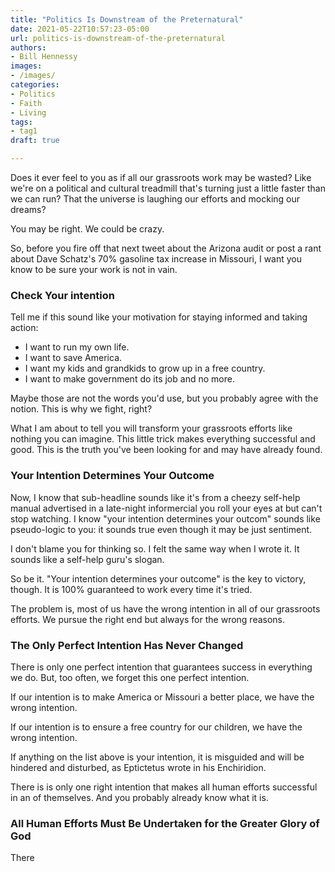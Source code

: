 ```yaml
---
title: "Politics Is Downstream of the Preternatural"
date: 2021-05-22T10:57:23-05:00
url: politics-is-downstream-of-the-preternatural
authors: 
- Bill Hennessy
images: 
- /images/
categories: 
- Politics
- Faith
- Living
tags: 
- tag1
draft: true

---
```

Does it ever feel to you as if all our grassroots work may be wasted? Like we're on a political and cultural treadmill that's turning just a little faster than we can run? That the universe is laughing our efforts and mocking our dreams?

You may be right. We could be crazy.

So, before you fire off that next tweet about the Arizona audit or post a rant about Dave Schatz's 70% gasoline tax increase in Missouri, I want you know to be sure your work is not in vain. 

### Check Your intention

Tell me if this sound like your motivation for staying informed and taking action:

* I want to run my own life.
* I want to save America.
* I want my kids and grandkids to grow up in a free country.
* I want to make government do its job and no more.

Maybe those are not the words you'd use, but you probably agree with the notion. This is why we fight, right?

What I am about to tell you will transform your grassroots efforts like nothing you can imagine. This little trick makes everything successful and good. This is the truth you've been looking for and may have already found. 

### Your Intention Determines Your Outcome

Now, I know that sub-headline sounds like it's from a cheezy self-help manual advertised in a late-night informercial you roll your eyes at but can't stop watching. I know "your intention determines your outcom" sounds like pseudo-logic to you: it sounds true even though it may be just sentiment. 

I don't blame you for thinking so. I felt the same way when I wrote it. It sounds like a self-help guru's slogan. 

So be it. "Your intention determines your outcome" is the key to victory, though. It is 100% guaranteed to work every time it's tried. 

The problem is, most of us have the wrong intention in all of our grassroots efforts. We pursue the right end but always for the wrong reasons. 

### The Only Perfect Intention Has Never Changed

There is only one perfect intention that guarantees success in everything we do. But, too often, we forget this one perfect intention. 

If our intention is to make America or Missouri a better place, we have the wrong intention.

If our intention is to ensure a free country for our children, we have the wrong intention.

If anything on the list above is your intention, it is misguided and will be hindered and disturbed, as Eptictetus wrote in his Enchiridion. 

There is is only one right intention that makes all human efforts successful in an of themselves. And you probably already know what it is.

### All Human Efforts Must Be Undertaken for the Greater Glory of God

There
<!--stackedit_data:
eyJoaXN0b3J5IjpbMTg0MjQwNjUxNSwxMjgxMjQ4MTE1XX0=
-->